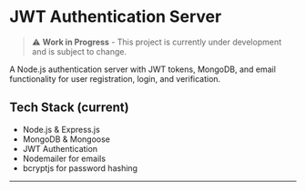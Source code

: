 # JWT Authentication Server

> ⚠️ **Work in Progress** - This project is currently under development and is subject to change.

A Node.js authentication server with JWT tokens, MongoDB, and email functionality for user registration, login, and verification.

## Tech Stack (current)
- Node.js & Express.js
- MongoDB & Mongoose  
- JWT Authentication
- Nodemailer for emails
- bcryptjs for password hashing

---